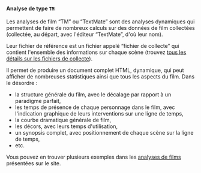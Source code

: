 #### Analyse de type `TM`

Les analyses de film “TM” ou “TextMate” sont des analyses dynamiques qui permettent de faire de nombreux calculs sur des données de film collectées (collectée, au départ, avec l'éditeur “TextMate”, d'où leur nom).

Leur fichier de référence est un fichier appelé “fichier de collecte” qui contient l'ensemble des informations sur chaque scène (trouvez [tous les détails sur les fichiers de collecte](analyse/contribuer/fichiers/collecte)).

Il permet de produire un document complet HTML, dynamique, qui peut afficher de nombreuses statistiques ainsi que tous les aspects du film. Dans le désordre :

* la structure générale du film, avec le décalage par rapport à un paradigme parfait,
* les temps de présence de chaque personnage dans le film, avec l'indication graphique de leurs interventions sur une ligne de temps,
* la courbe dramatique générale de film,
* les décors, avec leurs temps d'utilisation,
* un synopsis complet, avec positionnement de chaque scène sur la ligne de temps,
* etc.

Vous pouvez en trouver plusieurs exemples dans les [analyses de films](analyse/home) présentées sur le site.
